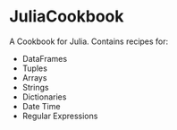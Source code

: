 # JuliaCookbook

A Cookbook for Julia. Contains recipes for:
* DataFrames
* Tuples
* Arrays
* Strings
* Dictionaries
* Date Time
* Regular Expressions
